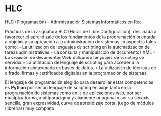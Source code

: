 # HLC
HLC (Programación) - Administración Sistemas Informáticos en Red

Prácticas de la asignatura HLC (Horas de Libre Configuración), destinada a favorecer el aprendizaje de los fundamentos de la programación orientada a objetos y su aplicación a la administración de sistemas en aspectos tales como:
◦ La utilización de lenguajes de scripting en la automatización de tareas administrativas
◦ La consulta y manipulación de documentos XML
◦ La creación de documentos Web utilizando lenguajes de scripting de servidor
◦ La utilización de lenguaje de scripting para acceder a la información almacenada en bases de datos.
◦ La utilización de técnicas de cifrado, firmas y certificados digitales en la programación de sistemas

El lenguaje de programación elegido para desarrollar estas competencias es **Python** por ser un lenguaje de scripting en auge tanto en la programación de sistemas como en la de aplicaciones web, por ser multiplataforma, multiparadigma y altamente ortogonal y por su sintaxis sencilla, gran expresividad, curva de aprendizaje corta, juego de módulos (librerías) muy completo.
